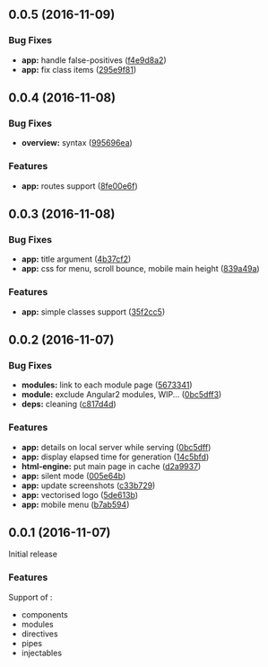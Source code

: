 <a name="0.0.5"></a>
## 0.0.5 (2016-11-09)

### Bug Fixes

* **app:** handle false-positives ([f4e9d8a2](https://github.com/groupe-sii/compodoc/commit/f4e9d8a2))
* **app:** fix class items ([295e9f81](https://github.com/groupe-sii/compodoc/commit/295e9f81))

<a name="0.0.4"></a>
## 0.0.4 (2016-11-08)

### Bug Fixes

* **overview:** syntax ([995696ea](https://github.com/groupe-sii/compodoc/commit/995696ea))

### Features

* **app:** routes support ([8fe00e6f](https://github.com/groupe-sii/compodoc/commit/8fe00e6f))

<a name="0.0.3"></a>
## 0.0.3 (2016-11-08)

### Bug Fixes

* **app:** title argument ([4b37cf2](https://github.com/groupe-sii/compodoc/commit/4b37cf2))
* **app:** css for menu, scroll bounce, mobile main height ([839a49a](https://github.com/groupe-sii/compodoc/commit/839a49a))

### Features

* **app:** simple classes support ([35f2cc5](https://github.com/groupe-sii/compodoc/commit/35f2cc5))

<a name="0.0.2"></a>
## 0.0.2 (2016-11-07)

### Bug Fixes

* **modules:** link to each module page ([5673341](https://github.com/groupe-sii/compodoc/commit/5673341))
* **module:**  exclude Angular2 modules, WIP... ([0bc5dff3](https://github.com/groupe-sii/compodoc/commit/0bc5dff3))
* **deps:** cleaning ([c817d4d](https://github.com/groupe-sii/compodoc/commit/c817d4d))

### Features

* **app:** details on local server while serving ([0bc5dff](https://github.com/groupe-sii/compodoc/commit/0bc5dff))
* **app:** display elapsed time for generation ([14c5bfd](https://github.com/groupe-sii/compodoc/commit/14c5bfd))
* **html-engine:** put main page in cache ([d2a9937](https://github.com/groupe-sii/compodoc/commit/d2a9937))
* **app:** silent mode ([005e64b](https://github.com/groupe-sii/compodoc/commit/005e64b))
* **app:** update screenshots ([c33b729](https://github.com/groupe-sii/compodoc/commit/c33b729))
* **app:** vectorised logo ([5de613b](https://github.com/groupe-sii/compodoc/commit/5de613b))
* **app:** mobile menu ([b7ab594](https://github.com/groupe-sii/compodoc/commit/b7ab594))

<a name="0.0.1"></a>
## 0.0.1 (2016-11-07)

Initial release

### Features

Support of :
- components
- modules
- directives
- pipes
- injectables
